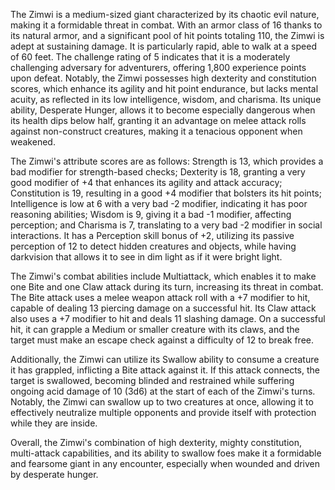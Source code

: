 The Zimwi is a medium-sized giant characterized by its chaotic evil nature, making it a formidable threat in combat. With an armor class of 16 thanks to its natural armor, and a significant pool of hit points totaling 110, the Zimwi is adept at sustaining damage. It is particularly rapid, able to walk at a speed of 60 feet. The challenge rating of 5 indicates that it is a moderately challenging adversary for adventurers, offering 1,800 experience points upon defeat. Notably, the Zimwi possesses high dexterity and constitution scores, which enhance its agility and hit point endurance, but lacks mental acuity, as reflected in its low intelligence, wisdom, and charisma. Its unique ability, Desperate Hunger, allows it to become especially dangerous when its health dips below half, granting it an advantage on melee attack rolls against non-construct creatures, making it a tenacious opponent when weakened.

The Zimwi's attribute scores are as follows: Strength is 13, which provides a bad modifier for strength-based checks; Dexterity is 18, granting a very good modifier of +4 that enhances its agility and attack accuracy; Constitution is 19, resulting in a good +4 modifier that bolsters its hit points; Intelligence is low at 6 with a very bad -2 modifier, indicating it has poor reasoning abilities; Wisdom is 9, giving it a bad -1 modifier, affecting perception; and Charisma is 7, translating to a very bad -2 modifier in social interactions. It has a Perception skill bonus of +2, utilizing its passive perception of 12 to detect hidden creatures and objects, while having darkvision that allows it to see in dim light as if it were bright light.

The Zimwi's combat abilities include Multiattack, which enables it to make one Bite and one Claw attack during its turn, increasing its threat in combat. The Bite attack uses a melee weapon attack roll with a +7 modifier to hit, capable of dealing 13 piercing damage on a successful hit. Its Claw attack also uses a +7 modifier to hit and deals 11 slashing damage. On a successful hit, it can grapple a Medium or smaller creature with its claws, and the target must make an escape check against a difficulty of 12 to break free. 

Additionally, the Zimwi can utilize its Swallow ability to consume a creature it has grappled, inflicting a Bite attack against it. If this attack connects, the target is swallowed, becoming blinded and restrained while suffering ongoing acid damage of 10 (3d6) at the start of each of the Zimwi's turns. Notably, the Zimwi can swallow up to two creatures at once, allowing it to effectively neutralize multiple opponents and provide itself with protection while they are inside.

Overall, the Zimwi's combination of high dexterity, mighty constitution, multi-attack capabilities, and its ability to swallow foes make it a formidable and fearsome giant in any encounter, especially when wounded and driven by desperate hunger.